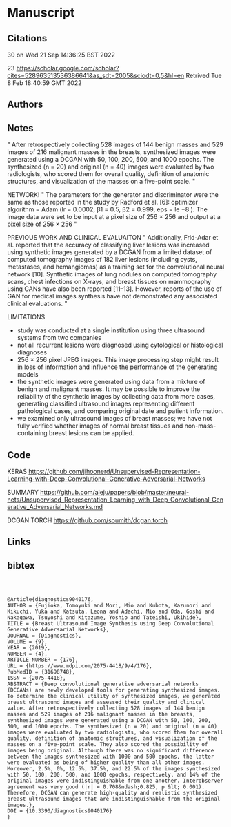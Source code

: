 # Manuscript

## Citations

30 on  Wed 21 Sep 14:36:25 BST 2022


23
https://scholar.google.com/scholar?cites=528963513536386641&as_sdt=2005&sciodt=0,5&hl=en
Retrived
Tue  8 Feb 18:40:59 GMT 2022

## Authors 

## Notes
"
After retrospectively
collecting 528 images of 144 benign masses and 529 images of 216 malignant masses in the breasts,
synthesized images were generated using a DCGAN with 50, 100, 200, 500, and 1000 epochs. The
synthesized (n = 20) and original (n = 40) images were evaluated by two radiologists, who scored
them for overall quality, definition of anatomic structures, and visualization of the masses on a
five-point scale.
"

NETWORK!
"
The parameters for the generator and discriminator were the same as those reported
in the study by Radford et al. [6]: optimizer algorithm = Adam (lr = 0.0002, β1 = 0.5, β2 = 0.999,
eps = le −8 ). The image data were set to be input at a pixel size of 256 × 256 and output at a pixel size of
256 × 256
"

PREVIOUS WORK AND CLINICAL EVALUAITON
"
Additionally, Frid-Adar et al. reported that the accuracy of classifying
liver lesions was increased using synthetic images generated by a DCGAN from a limited dataset of
computed tomography images of 182 liver lesions (including cysts, metastases, and hemangiomas) as a
training set for the convolutional neural network [10]. Synthetic images of lung nodules on computed
tomography scans, chest infections on X-rays, and breast tissues on mammography using GANs have
also been reported [11–13]. However, reports of the use of GAN for medical images synthesis have not
demonstrated any associated clinical evaluations.
"

LIMITATIONS
* study was conducted at a single institution using three ultrasound systems from two companies
* not all recurrent lesions were diagnosed using cytological or histological diagnoses
* 256 × 256 pixel JPEG images. This image processing step might result in loss of information and influence the performance of the generating models
* the synthetic images were generated
using data from a mixture of benign and malignant masses. It may be possible to improve the reliability
of the synthetic images by collecting data from more cases, generating classified ultrasound images
representing different pathological cases, and comparing original date and patient information.
* we examined only ultrasound images of breast
masses; we have not fully verified whether images of normal breast tissues and non-mass-containing
breast lesions can be applied.




## Code

KERAS
https://github.com/jihoonerd/Unsupervised-Representation-Learning-with-Deep-Convolutional-Generative-Adversarial-Networks

SUMMARY
https://github.com/aleju/papers/blob/master/neural-nets/Unsupervised_Representation_Learning_with_Deep_Convolutional_Generative_Adversarial_Networks.md

DCGAN TORCH
https://github.com/soumith/dcgan.torch





## Links 


## bibtex 
```



@Article{diagnostics9040176,
AUTHOR = {Fujioka, Tomoyuki and Mori, Mio and Kubota, Kazunori and Kikuchi, Yuka and Katsuta, Leona and Adachi, Mio and Oda, Goshi and Nakagawa, Tsuyoshi and Kitazume, Yoshio and Tateishi, Ukihide},
TITLE = {Breast Ultrasound Image Synthesis using Deep Convolutional Generative Adversarial Networks},
JOURNAL = {Diagnostics},
VOLUME = {9},
YEAR = {2019},
NUMBER = {4},
ARTICLE-NUMBER = {176},
URL = {https://www.mdpi.com/2075-4418/9/4/176},
PubMedID = {31698748},
ISSN = {2075-4418},
ABSTRACT = {Deep convolutional generative adversarial networks (DCGANs) are newly developed tools for generating synthesized images. To determine the clinical utility of synthesized images, we generated breast ultrasound images and assessed their quality and clinical value. After retrospectively collecting 528 images of 144 benign masses and 529 images of 216 malignant masses in the breasts, synthesized images were generated using a DCGAN with 50, 100, 200, 500, and 1000 epochs. The synthesized (n = 20) and original (n = 40) images were evaluated by two radiologists, who scored them for overall quality, definition of anatomic structures, and visualization of the masses on a five-point scale. They also scored the possibility of images being original. Although there was no significant difference between the images synthesized with 1000 and 500 epochs, the latter were evaluated as being of higher quality than all other images. Moreover, 2.5%, 0%, 12.5%, 37.5%, and 22.5% of the images synthesized with 50, 100, 200, 500, and 1000 epochs, respectively, and 14% of the original images were indistinguishable from one another. Interobserver agreement was very good (|r| = 0.708&ndash;0.825, p &lt; 0.001). Therefore, DCGAN can generate high-quality and realistic synthesized breast ultrasound images that are indistinguishable from the original images.},
DOI = {10.3390/diagnostics9040176}
}



```
